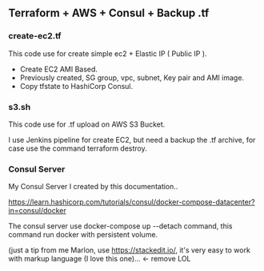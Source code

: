 ## Terraform + AWS + Consul + Backup .tf

### create-ec2.tf

This code use for create simple ec2 + Elastic IP ( Public IP ).

   * Create EC2 AMI Based.
   * Previously created, SG group, vpc, subnet, Key pair and AMI image.
   * Copy tfstate to HashiCorp Consul.

### s3.sh

This code use for .tf upload on AWS S3 Bucket. 

I use Jenkins pipeline for create EC2, but need a backup the .tf archive, for case use the command terraform destroy.


### Consul Server

My Consul Server I created by this documentation..

https://learn.hashicorp.com/tutorials/consul/docker-compose-datacenter?in=consul/docker

The consul server use docker-compose up --detach command, this command run docker with persistent volume.



(just a tip from me Marlon, use https://stackedit.io/, it's very easy to work with markup language (I love this one)... <- remove LOL


                
                
